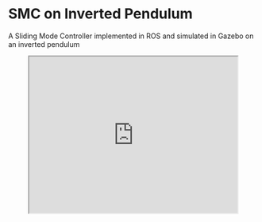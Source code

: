 # SMC on Inverted Pendulum
A Sliding Mode Controller implemented in ROS and simulated in Gazebo on an inverted pendulum

<p align="center">
  <iframe width="420" height="315" src="https://youtu.be/xABoB2DvusU">
  </iframe>
</p>

